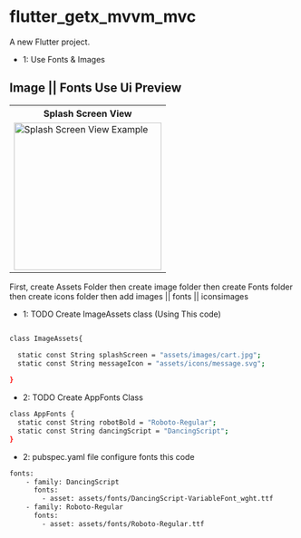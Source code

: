 # flutter_getx_mvvm_mvc

<!-- - [Supported languages country codes website link Click Now](https://api.flutter.dev/flutter/flutter_localizations/GlobalMaterialLocalizations-class.html) -->


A new Flutter project.
- 1: Use Fonts & Images





## Image || Fonts Use Ui Preview


<table>
  
  
<tr>                    
   <th>Splash Screen View</th>
</tr>  
  
  
  
<tr>

<td>
  <img src="https://github.com/mdsomad/Flutter_GetX_MVVM-MVC_Using/assets/103892160/6e7a00c1-d2f8-47ea-8f57-f0a6d1925aeb" alt="Splash Screen View Example" width="260"/>
</td>


  
</tr>

</table>








First, create Assets Folder then create image folder then create Fonts folder then create icons folder then add images || fonts || iconsimages 


- 1: TODO Create ImageAssets class   (Using This code)
```sh

class ImageAssets{

  static const String splashScreen = "assets/images/cart.jpg";
  static const String messageIcon = "assets/icons/message.svg";
  
}

```





- 2: TODO Create AppFonts Class
```sh
class AppFonts {
  static const String robotBold = "Roboto-Regular";
  static const String dancingScript = "DancingScript";
}

```








- 2: pubspec.yaml file configure fonts this code
```sh
fonts:
    - family: DancingScript
      fonts:
        - asset: assets/fonts/DancingScript-VariableFont_wght.ttf
    - family: Roboto-Regular
      fonts:
        - asset: assets/fonts/Roboto-Regular.ttf

```





